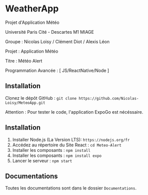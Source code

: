 # WeatherApp

Projet d'Application Météo

Université Paris Cité - Descartes M1 MIAGE

Groupe : Nicolas Loisy / Clément Diot / Alexis Léon

Projet : Application Météo

Titre : Météo Alert

Programmation Avancée : [ JS/ReactNative/Node ]

## Installation

Clonez le dépôt GitHub : `git clone https://github.com/Nicolas-Loisy/MeteoApp.git`

Attention : Pour tester le code, l'application ExpoGo est nécéssaire.

## Installation

1. Installer Node.js (La Version LTS): `https://nodejs.org/fr`
2. Accédez au répertoire du Site React : `cd Meteo-Alert`
3. Installer les composants : `npm install`
4. Installer les composants : `npm install expo`
5. Lancer le serveur : `npm start`

## Documentations

Toutes les documentations sont dans le dossier `Documentations`.
